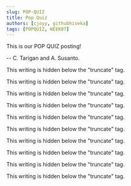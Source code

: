 ```yaml
---
slug: POP-QUIZ
title: Pop Quiz
authors: [cjoyy, githubhiseka]
tags: [POPQUIZ, WEEK07]
---
```


This is our POP QUIZ posting!

-- C. Tarigan and A. Susanto.

<!--truncate-->

This writing is hidden below the "truncate" tag.

This writing is hidden below the "truncate" tag.

This writing is hidden below the "truncate" tag.

This writing is hidden below the "truncate" tag.

This writing is hidden below the "truncate" tag.

This writing is hidden below the "truncate" tag.

This writing is hidden below the "truncate" tag.

This writing is hidden below the "truncate" tag.

This writing is hidden below the "truncate" tag.

This writing is hidden below the "truncate" tag.
